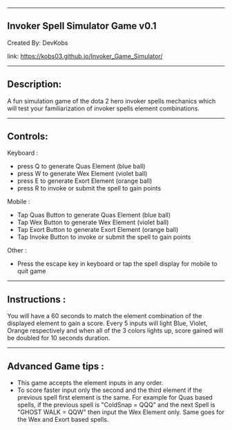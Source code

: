 
-------------------------------------
Invoker Spell Simulator Game v0.1
-------------------------------------
Created By: DevKobs

link: https://kobs03.github.io/Invoker_Game_Simulator/

-------------------------------------
Description:
-------------------------------------
A fun simulation game of the dota 2 hero invoker spells
mechanics which will test your familiarization of 
invoker spells element combinations.

------------------------------------
Controls:
------------------------------------

Keyboard :
- press Q to generate Quas Element (blue ball)
- press W to generate Wex Element (violet ball)
- press E to generate Exort Element (orange ball)
- press R to invoke or submit the spell to gain points

Mobile : 
- Tap Quas Button to generate Quas Element (blue ball)
- Tap Wex Button to generate Wex Element (violet ball)
- Tap Exort Button to generate Exort Element (orange ball)
- Tap Invoke Button to invoke or submit the spell to gain points

Other :
- Press the escape key in keyboard or tap 
 the spell display for mobile to quit game

------------------------------------
Instructions :
------------------------------------
You will have a 60 seconds to match the element combination  of the displayed element to gain a score.
Every 5 inputs will light Blue, Violet, Orange respectively and when all of the 3 colors lights up,
score gained will be doubled for 10 seconds duration.

------------------------------------
Advanced Game tips :
------------------------------------
- This game accepts the element inputs in any order.
- To score faster input only the second and the third element if the previous spell first element is the same. 
  For example for Quas based spells, if the previous spell is "ColdSnap = QQQ" and the next Spell is "GHOST WALK = QQW" 
  then input the Wex Element only. Same goes for the Wex and Exort based spells.







